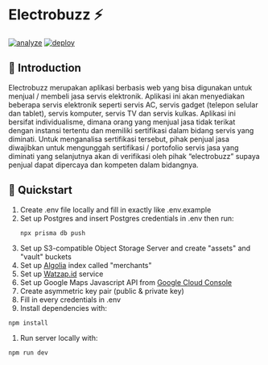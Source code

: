 # Electrobuzz ⚡

[![analyze](https://github.com/alkuinvito/electrobuzz/actions/workflows/analyze.yml/badge.svg)](https://github.com/alkuinvito/electrobuzz/actions/workflows/analyze.yml)
[![deploy](https://github.com/alkuinvito/electrobuzz/actions/workflows/deploy.yml/badge.svg)](https://github.com/alkuinvito/electrobuzz/actions/workflows/deploy.yml)

## 💬 Introduction
Electrobuzz merupakan aplikasi berbasis web yang bisa digunakan untuk menjual / membeli jasa servis elektronik. Aplikasi ini akan menyediakan beberapa servis elektronik seperti servis AC, servis gadget (telepon selular dan tablet), servis komputer, servis TV dan servis kulkas. Aplikasi ini bersifat individualisme, dimana orang yang menjual jasa tidak terikat dengan instansi tertentu dan memiliki sertifikasi dalam bidang servis yang diminati. Untuk menganalisa sertifikasi tersebut, pihak penjual jasa diwajibkan untuk mengunggah sertifikasi / portofolio servis jasa yang diminati yang selanjutnya akan di verifikasi oleh pihak “electrobuzz” supaya penjual dapat dipercaya dan kompeten dalam bidangnya.

## 🚀 Quickstart
1. Create .env file locally and fill in exactly like .env.example
2. Set up Postgres and insert Postgres credentials in .env then run:
   ```
   npx prisma db push
   ```
3. Set up S3-compatible Object Storage Server and create "assets" and "vault" buckets
4. Set up [Algolia](https://algolia.com/) index called "merchants"
5. Set up [Watzap.id](https://watzap.id/) service
6. Set up Google Maps Javascript API from [Google Cloud Console](https://console.cloud.google.com/)
7. Create asymmetric key pair (public & private key)
8. Fill in every credentials in .env
9. Install dependencies with:
```
npm install
```
1.  Run server locally with:
```
npm run dev
```
